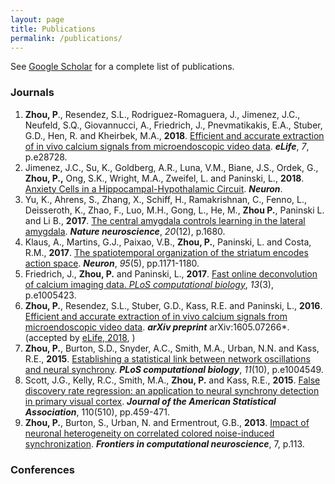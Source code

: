 ```yaml
---
layout: page
title: Publications
permalink: /publications/
---
```


See [Google Scholar](https://scholar.google.com/citations?hl=en&user=hw0JvzAAAAAJ&view_op=list_works&sortby=pubdate) for a complete list of publications. 

### Journals

1. **Zhou, P**., Resendez, S.L., Rodriguez-Romaguera, J., Jimenez, J.C., Neufeld, S.Q., Giovannucci, A., Friedrich, J., Pnevmatikakis, E.A., Stuber, G.D., Hen, R. and Kheirbek, M.A., **2018**. [Efficient and accurate extraction of in vivo calcium signals from microendoscopic video data](https://elifesciences.org/articles/28728). ***eLife***, *7*, p.e28728.
2. Jimenez, J.C., Su, K., Goldberg, A.R., Luna, V.M., Biane, J.S., Ordek, G., **Zhou, P.,** Ong, S.K., Wright, M.A., Zweifel, L. and Paninski, L., **2018**. [Anxiety Cells in a Hippocampal-Hypothalamic Circuit](https://www.sciencedirect.com/science/article/pii/S0896627318300199). ***Neuron***.
3. Yu, K., Ahrens, S., Zhang, X., Schiff, H., Ramakrishnan, C., Fenno, L., Deisseroth, K., Zhao, F., Luo, M.H., Gong, L., He, M., **Zhou P.**, Paninski L. and Li B.,  **2017**. [The central amygdala controls learning in the lateral amygdala](https://www.nature.com/articles/s41593-017-0009-9). ***Nature neuroscience***, *20*(12), p.1680.
4. Klaus, A., Martins, G.J., Paixao, V.B., **Zhou, P.**, Paninski, L. and Costa, R.M., **2017**. [The spatiotemporal organization of the striatum encodes action space](https://www.sciencedirect.com/science/article/pii/S0896627317307304). ***Neuron***, *95*(5), pp.1171-1180.
5. Friedrich, J., **Zhou, P.** and Paninski, L., **2017**. [Fast online deconvolution of calcium imaging data. *PLoS computational biology*](http://journals.plos.org/ploscompbiol/article?rev=2&id=10.1371/journal.pcbi.1005423), *13*(3), p.e1005423.
6. **Zhou, P.**, Resendez, S.L., Stuber, G.D., Kass, R.E. and Paninski, L., **2016**. [Efficient and accurate extraction of in vivo calcium signals from microendoscopic video data](https://arxiv.org/abs/1605.07266). ***arXiv preprint*** arXiv:1605.07266*. (accepted by [eLife, 2018](https://elifesciences.org/articles/28728), )
7. **Zhou, P.**, Burton, S.D., Snyder, A.C., Smith, M.A., Urban, N.N. and Kass, R.E., **2015**. [Establishing a statistical link between network oscillations and neural synchrony](http://journals.plos.org/ploscompbiol/article?id=10.1371/journal.pcbi.1004549). ***PLoS computational biology***, *11*(10), p.e1004549.
8. Scott, J.G., Kelly, R.C., Smith, M.A., **Zhou, P.** and Kass, R.E., **2015**. [False discovery rate regression: an application to neural synchrony detection in primary visual cortex](http://www.tandfonline.com/doi/abs/10.1080/01621459.2014.990973). ***Journal of the American Statistical Association***, 110(510), pp.459-471.
8. **Zhou, P.**, Burton, S., Urban, N. and Ermentrout, G.B., **2013**. [Impact of neuronal heterogeneity on correlated colored noise-induced synchronization](https://www.frontiersin.org/articles/10.3389/fncom.2013.00113/full). ***Frontiers in computational neuroscience***, 7, p.113.

### Conferences